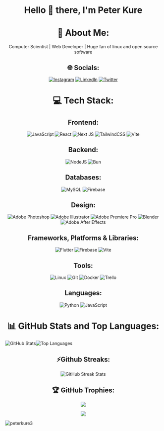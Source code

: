 <div align="center">

# Hello 👋 there, I'm Peter Kure

# 💫 About Me:

Computer Scientist | Web Developer | Huge fan of linux and open source software

## 🌐 Socials:

[![Instagram](https://img.shields.io/badge/Instagram-%23E4405F.svg?logo=Instagram&logoColor=white)](https://instagram.com/_peter43_) [![LinkedIn](https://img.shields.io/badge/LinkedIn-%230077B5.svg?logo=linkedin&logoColor=white)](https://linkedin.com/in/peterkure) [![Twitter](https://img.shields.io/badge/Twitter-%231DA1F2.svg?logo=Twitter&logoColor=white)](https://twitter.com/peterkure3)

# 💻 Tech Stack:

## Frontend:

 ![JavaScript](https://img.shields.io/badge/javascript-%23323330.svg?style=flat-square&logo=javascript&logoColor=%23F7DF1E) ![React](https://img.shields.io/badge/react-%2320232a.svg?style=flat-square&logo=react&logoColor=%2361DAFB) ![Next JS](https://img.shields.io/badge/Next-black?style=flat-square&logo=next.js&logoColor=white) ![TailwindCSS](https://img.shields.io/badge/tailwindcss-%2338B2AC.svg?style=flat-square&logo=tailwind-css&logoColor=white) ![Vite](https://img.shields.io/badge/vite-%23646CFF.svg?style=flat-square&logo=vite&logoColor=white)

## Backend:

 ![NodeJS](https://img.shields.io/badge/node.js-6DA55F?style=flat-square&logo=node.js&logoColor=white)  ![Bun](https://img.shields.io/badge/Bun-%23000000.svg?style=flat-square&logo=bun&logoColor=white)

## Databases:

 ![MySQL](https://img.shields.io/badge/mysql-%2300000f.svg?style=flat-square&logo=mysql&logoColor=white) ![Firebase](https://img.shields.io/badge/Firebase-039BE5?style=flat-square&logo=Firebase&logoColor=white)

## Design:

 ![Adobe Photoshop](https://img.shields.io/badge/adobe%20photoshop-%2331A8FF.svg?style=flat-square&logo=adobe%20photoshop&logoColor=white) ![Adobe Illustrator](https://img.shields.io/badge/adobe%20illustrator-%23FF9A00.svg?style=flat-square&logo=adobe%20illustrator&logoColor=white) ![Adobe Premiere Pro](https://img.shields.io/badge/Adobe%20Premiere%20Pro-9999FF.svg?style=flat-square&logo=Adobe%20Premiere%20Pro&logoColor=white) ![Blender](https://img.shields.io/badge/blender-%23F5792A.svg?style=flat-square&logo=blender&logoColor=white) ![Adobe After Effects](https://img.shields.io/badge/adobe%20after%20effects-%23000000.svg?style=flat-square&logo=adobe%20after%20effects&logoColor=white)

## Frameworks, Platforms & Libraries:

 ![Flutter](https://img.shields.io/badge/Flutter-%2302569B.svg?style=flat-square&logo=Flutter&logoColor=white) ![Firebase](https://img.shields.io/badge/firebase-%23039BE5.svg?style=flat-square&logo=firebase) ![Vite](https://img.shields.io/badge/vite-%23646CFF.svg?style=flat-square&logo=vite&logoColor=white)

## Tools:

 ![Linux](https://img.shields.io/badge/Linux-FCC624?style=flat-square&logo=linux&logoColor=black) ![Git](https://img.shields.io/badge/Git-fc6d26?style=flat-square&logo=git&logoColor=white) ![Docker](https://img.shields.io/badge/docker-%230db7ed.svg?style=flat-square&logo=docker&logoColor=white) ![Trello](https://img.shields.io/badge/Trello-%23026AA7.svg?style=flat-square&logo=Trello&logoColor=white)

## Languages:

![Python](https://img.shields.io/badge/python-3670A0?style=flat-square&logo=python&logoColor=ffdd54) ![JavaScript](https://img.shields.io/badge/javascript-%23323330.svg?style=flat-square&logo=javascript&logoColor=%23F7DF1E)

# 📊 GitHub Stats and Top Languages:

<div align="center" style="display: flex;">
    <div><img src="https://github-readme-stats.vercel.app/api?username=peterkure3&theme=react&hide_border=false&include_all_commits=true&count_private=true" alt="GitHub Stats"></div>
    <div><img src="https://github-readme-stats.vercel.app/api/top-langs/?username=peterkure3&theme=react&hide_border=false&include_all_commits=true&count_private=true&layout=compact" alt="Top Languages"></div>
</div>

## ⚡Github Streaks:

<div><img src="https://github-readme-streak-stats.herokuapp.com/?user=peterkure3&theme=react&layout=compact&hide_border=false&line_height=20" alt="GitHub Streak Stats"></div>

## 🏆 GitHub Trophies:

![](https://github-profile-trophy.vercel.app/?username=peterkure3&theme=gitdimmed&no-frame=false&no-bg=false&margin-w=4)

[![](https://visitcount.itsvg.in/api?id=peterkure3&icon=0&color=0)](https://visitcount.itsvg.in)

<p align="left"> <img src="https://komarev.com/ghpvc/?username=peterkure3&label=Profile%20views&color=0e75b6&style=flat" alt="peterkure3" /> </p>

</div>
